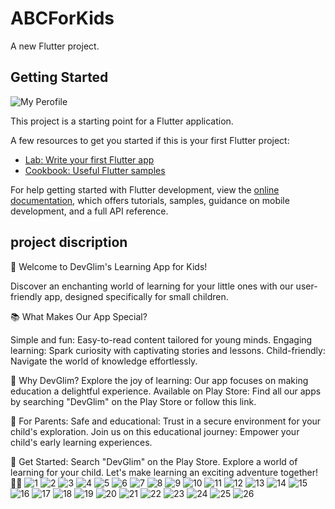# ABCForKids

A new Flutter project.

## Getting Started
![My Perofile](https://github.com/Asad-Rafique/ABC_APP/assets/114680499/2859c503-3785-48ca-b709-d7d651428a0c)

This project is a starting point for a Flutter application.

A few resources to get you started if this is your first Flutter project:

- [Lab: Write your first Flutter app](https://docs.flutter.dev/get-started/codelab)
- [Cookbook: Useful Flutter samples](https://docs.flutter.dev/cookbook)

For help getting started with Flutter development, view the
[online documentation](https://docs.flutter.dev/), which offers tutorials,
samples, guidance on mobile development, and a full API reference.


## project discription 
🚀 Welcome to DevGlim's Learning App for Kids!

Discover an enchanting world of learning for your little ones with our user-friendly app, designed specifically for small children.

📚 What Makes Our App Special?

Simple and fun: Easy-to-read content tailored for young minds.
Engaging learning: Spark curiosity with captivating stories and lessons.
Child-friendly: Navigate the world of knowledge effortlessly.

🌈 Why DevGlim?
Explore the joy of learning: Our app focuses on making education a delightful experience.
Available on Play Store: Find all our apps by searching "DevGlim" on the Play Store or follow this link.


👶 For Parents:
Safe and educational: Trust in a secure environment for your child's exploration.
Join us on this educational journey: Empower your child's early learning experiences.

🌟 Get Started:
Search "DevGlim" on the Play Store.
Explore a world of learning for your child.
Let's make learning an exciting adventure together! 🌈✨ 
![1](https://github.com/Asad-Rafique/ABC_APP/assets/114680499/f141023d-26cb-43c8-b26a-98f1543033cc)
![2](https://github.com/Asad-Rafique/ABC_APP/assets/114680499/51e8020c-1f5e-4168-9fc6-9c394a088b1f)
![3](https://github.com/Asad-Rafique/ABC_APP/assets/114680499/7639561e-e076-4660-854c-a70f7493ddb2)
![4](https://github.com/Asad-Rafique/ABC_APP/assets/114680499/6f319317-b77e-483e-bce5-edbd4e077b11)
![5](https://github.com/Asad-Rafique/ABC_APP/assets/114680499/0c6946c7-8bc3-44b5-a9b9-98d41e4f78e0)
![6](https://github.com/Asad-Rafique/ABC_APP/assets/114680499/681b3751-91f9-4b98-8da7-781311fa7a66)
![7](https://github.com/Asad-Rafique/ABC_APP/assets/114680499/d07d0bf1-a832-4ac2-ac8d-d58d6ffb4ff4)
![8](https://github.com/Asad-Rafique/ABC_APP/assets/114680499/87096cfd-589e-4a60-9455-f2ce420443e3)
![9](https://github.com/Asad-Rafique/ABC_APP/assets/114680499/d7109325-e2c9-40ba-a962-e1a90868a43c)
![10](https://github.com/Asad-Rafique/ABC_APP/assets/114680499/02e8bdb6-13c8-49fa-b0a4-d59ba1a861ec)
![11](https://github.com/Asad-Rafique/ABC_APP/assets/114680499/101e8507-b4fb-427c-b5ca-d93b30b5fbda)
![12](https://github.com/Asad-Rafique/ABC_APP/assets/114680499/2d656de5-53a7-4e2c-8744-aeaf38d18799)
![13](https://github.com/Asad-Rafique/ABC_APP/assets/114680499/7bc3c258-eff0-4434-b683-d877dcfff7f2)
![14](https://github.com/Asad-Rafique/ABC_APP/assets/114680499/39731f33-9c58-4637-ad96-6ef0194abceb)
![15](https://github.com/Asad-Rafique/ABC_APP/assets/114680499/2bb56113-9bcf-4b66-85a8-bd5ff09740af)
![16](https://github.com/Asad-Rafique/ABC_APP/assets/114680499/fb815598-a1f2-404a-aa69-698fa473046f)
![17](https://github.com/Asad-Rafique/ABC_APP/assets/114680499/86d240c4-8e98-4fef-bdd6-548f340c0db7)
![18](https://github.com/Asad-Rafique/ABC_APP/assets/114680499/4d84f68c-0667-44a6-afdc-ba2ad1a7d97c)
![19](https://github.com/Asad-Rafique/ABC_APP/assets/114680499/ffb8b6f2-2861-4e45-8376-ac21ca0c7fb5)
![20](https://github.com/Asad-Rafique/ABC_APP/assets/114680499/696bb0e8-f701-4891-8b7e-6edda8efae01)
![21](https://github.com/Asad-Rafique/ABC_APP/assets/114680499/e8aa8465-76b1-4c6c-b8b3-7222602f9339)
![22](https://github.com/Asad-Rafique/ABC_APP/assets/114680499/8a1fb602-194c-4d29-afe2-23fe7bb4b1cf)
![23](https://github.com/Asad-Rafique/ABC_APP/assets/114680499/fc8bf305-673e-4be7-a2a6-3c4c29c63fcc)
![24](https://github.com/Asad-Rafique/ABC_APP/assets/114680499/24f4a2ea-ba9b-4c5f-abbd-e3d96dacb6d3)
![25](https://github.com/Asad-Rafique/ABC_APP/assets/114680499/16076753-e8c3-4737-8c17-9d3dd07684eb)
![26](https://github.com/Asad-Rafique/ABC_APP/assets/114680499/69c19f6b-0aeb-4763-bbb9-f9b0c126b0d6)
